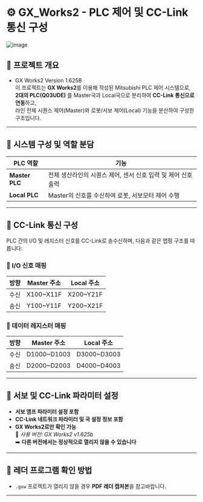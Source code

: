 # ⚙️ GX_Works2 - PLC 제어 및 CC-Link 통신 구성
![image](https://github.com/user-attachments/assets/b6a18e0f-3728-49b3-bb80-681edfc2e48e)


## 📘 프로젝트 개요

- GX Works2 Version 1.625B   
이 프로젝트는 **GX Works2**를 이용해 작성된 Mitsubishi PLC 제어 시스템으로,  
**2대의 PLC(Q03UDE)** 를 Master국과 Local국으로 분리하여 **CC-Link 통신으로 연동**하고,  
라인 전체 시퀀스 제어(Master)와 로봇/서보 제어(Local) 기능을 분산하여 구성한 구조입니다.

---

## 🧩 시스템 구성 및 역할 분담

| PLC 역할 | 기능 |
|----------|------|
| **Master PLC** | 전체 생산라인의 시퀀스 제어, 센서 신호 입력 및 제어 신호 출력 |
| **Local PLC** | Master의 신호를 수신하여 로봇, 서보모터 제어 수행 |

---

## 🔁 CC-Link 통신 구성

PLC 간의 I/O 및 레지스터 신호를 CC-Link로 송수신하며, 다음과 같은 맵핑 구조를 따릅니다:

### 🧠 I/O 신호 매핑

| 방향 | Master 주소 | Local 주소 |
|------|-------------|-------------|
| 수신 | X100~X11F   | X200~Y21F |
| 송신 | Y100~Y11F   | Y200~X21F |

### 💾 데이터 레지스터 매핑

| 방향 | Master 주소 | Local 주소 |
|------|-------------|-------------|
| 수신 | D1000~D1003 | D3000~D3003 |
| 송신 | D2000~D2003 | D4000~D4003 |

---

## 🔧 서보 및 CC-Link 파라미터 설정

- **서보 앰프 파라미터 설정 포함**
- **CC-Link 네트워크 파라미터 및 국 설정 정보 포함**
- **GX Works2로만 확인 가능**  
  📌 *사용 버전: GX Works2 v1.625b*  
  ➡️ **다른 버전에서는 정상적으로 열리지 않을 수 있습니다**

---

## 📄 레더 프로그램 확인 방법

- `.gxw` 프로젝트가 열리지 않을 경우 **PDF 레더 캡처본**을 참고바랍니다.

---
